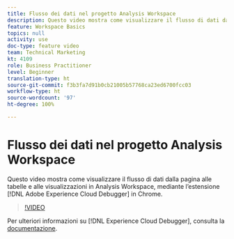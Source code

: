 ```yaml
---
title: Flusso dei dati nel progetto Analysis Workspace
description: Questo video mostra come visualizzare il flusso di dati dalla pagina alle tabelle e alle visualizzazioni in Analysis Workspace, mediante l’estensione Adobe Experience Cloud Debugger in Chrome.
feature: Workspace Basics
topics: null
activity: use
doc-type: feature video
team: Technical Marketing
kt: 4109
role: Business Practitioner
level: Beginner
translation-type: ht
source-git-commit: f3b3fa7d91b0cb21005b57768ca23ed6700fcc03
workflow-type: ht
source-wordcount: '97'
ht-degree: 100%

---
```



# Flusso dei dati nel progetto Analysis Workspace

Questo video mostra come visualizzare il flusso di dati dalla pagina alle tabelle e alle visualizzazioni in Analysis Workspace, mediante l’estensione [!DNL Adobe Experience Cloud Debugger] in Chrome.

>[!VIDEO](https://video.tv.adobe.com/v/31072/?quality=12)

Per ulteriori informazioni su [!DNL Experience Cloud Debugger], consulta la [documentazione](https://experienceleague.adobe.com/docs/debugger/using/experience-cloud-debugger.html?lang=it).
